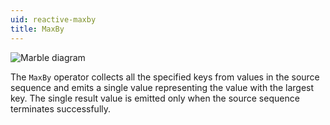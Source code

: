 ```yaml
---
uid: reactive-maxby
title: MaxBy
---
```


![Marble diagram](~/images/reactive-maxby.svg)

The `MaxBy` operator collects all the specified keys from values in the source sequence and emits a single value representing the value with the largest key. The single result value is emitted only when the source sequence terminates successfully.
